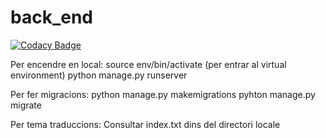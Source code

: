 # back_end

[![Codacy Badge](https://api.codacy.com/project/badge/Grade/ce413d92bd554a10b2a067128db6485f)](https://app.codacy.com/gh/esCultura/backend?utm_source=github.com&utm_medium=referral&utm_content=esCultura/backend&utm_campaign=Badge_Grade)

Per encendre en local:
source env/bin/activate (per entrar al virtual environment)
python manage.py runserver

Per fer migracions:
python manage.py makemigrations
pyhton manage.py migrate

Per tema traduccions:
Consultar index.txt dins del directori locale
